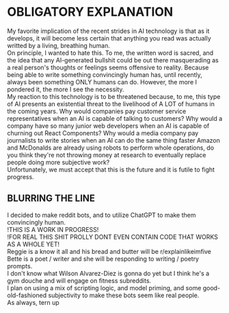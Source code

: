 # OBLIGATORY EXPLANATION
My favorite implication of the recent strides in AI technology is that as it develops, it will become less certain that anything you read was actually writted by a living, breathing human.\
On principle, I wanted to hate this. To me, the written word is sacred, and the idea that any AI-generated bullshit could be out there masquerading as a real person's thoughts or feelings seems offensive to reality. Because being able to write something convincingly human has, until recently, always been something ONLY humans can do. However, the more I pondered it, the more I see the necessity.\
My reaction to this technology is to be threatened because, to me, this type of AI presents an existential threat to the livelihood of A LOT of humans in the coming years. Why would companies pay customer service representatives when an AI is capable of talking to customers? Why would a company have so many junior web developers when an AI is capable of churning out React Components? Why would a media company pay journalists to write stories when an AI can do the same thing faster Amazon and McDonalds are already using robots to perform whole operations, do you think they're not throwing money at research to eventually replace people doing more subjective work?\
Unfortunately, we must accept that this is the future and it is futile to fight progress.
## BLURRING THE LINE
I decided to make reddit bots, and to utilize ChatGPT to make them convincingly human.\
!THIS IS A WORK IN PROGRESS!\
!FOR REAL THIS SHIT PROLLY DONT EVEN CONTAIN CODE THAT WORKS AS A WHOLE YET!\
Reggie is a know it all and his bread and butter will be r/explainlikeimfive\
Bette is a poet / writer and she will be responding to writing / poetry prompts.\
I don't know what Wilson Alvarez-Diez is gonna do yet but I think he's a gym douche and will engage on fitness subreddits.\
I plan on using a mix of scripting logic, and model priming, and some good-old-fashioned subjectivity to make these bots seem like real people.\
As always, tern up
